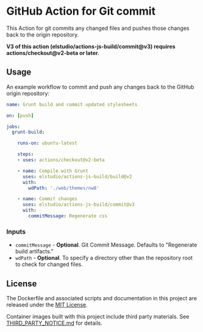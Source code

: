 # GitHub Action for Git commit

This Action for git commits any changed files and pushes those changes back to the origin repository.

**V3 of this action (elstudio/actions-js-build/commit@v3) requires actions/checkout@v2-beta or later.**

## Usage

An example workflow to commit and push any changes back to the GitHub origin repository:


```yaml
name: Grunt build and commit updated stylesheets

on: [push]

jobs:
  grunt-build:

    runs-on: ubuntu-latest

    steps:
    - uses: actions/checkout@v2-beta

    - name: Compile with Grunt
      uses: elstudio/actions-js-build/build@v2
      with:
        wdPath: './web/themes/nw8'

    - name: Commit changes
      uses: elstudio/actions-js-build/commit@v3
      with:
        commitMessage: Regenerate css 
```

### Inputs 

* `commitMessage` - **Optional**. Git Commit Message. Defaults to "Regenerate build artifacts."
* `wdPath` - **Optional**. To specify a directory other than the repository root to check for changed files.

## License

The Dockerfile and associated scripts and documentation in this project are released under the [MIT License](LICENSE).

Container images built with this project include third party materials. See [THIRD_PARTY_NOTICE.md](THIRD_PARTY_NOTICE.md) for details.
